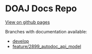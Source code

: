 # DOAJ Docs Repo

[View on github pages](https://doaj.github.io/doaj-docs)

Branches with documentation available:

* [develop](develop/README.md)
* [feature/2899_autodoc_api_model](feature/2899_autodoc_api_model/README.md)
